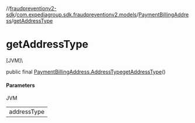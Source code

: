 //[fraudpreventionv2-sdk](../../../index.md)/[com.expediagroup.sdk.fraudpreventionv2.models](../index.md)/[PaymentBillingAddress](index.md)/[getAddressType](get-address-type.md)

# getAddressType

[JVM]\

public final [PaymentBillingAddress.AddressType](-address-type/index.md)[getAddressType](get-address-type.md)()

#### Parameters

JVM

| |
|---|
| addressType |
